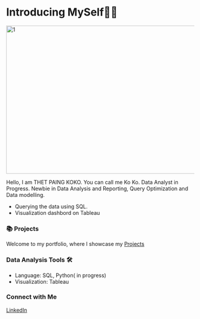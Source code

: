 # Introducing MySelf🧑🏻 



<img width="1584" height="396" alt="1" src="https://github.com/user-attachments/assets/2bde9c95-25fa-449d-925a-1a365caee635" />


Hello, I am THET PAING KOKO. You can call me Ko Ko. Data Analyst in Progress. Newbie in Data Analysis and Reporting, Query Optimization and Data modelling.
- Querying the data using SQL.
- Visualization dashbord on Tableau

### 📚 Projects
Welcome to my portfolio, where I showcase my [Projects](https://github.com/THETPAING10/Portfolio.THETPAING/blob/main/README.md)

###  Data Analysis Tools 🛠️

- Language: SQL, Python( in progress)
- Visualization: Tableau


### Connect with Me
[LinkedIn](https://www.linkedin.com/in/thet-paing-koko/)

 

